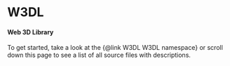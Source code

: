 # W3DL
#### Web 3D Library
To get started, take a look at the {@link W3DL W3DL namespace} or scroll down
this page to see a list of all source files with descriptions.

